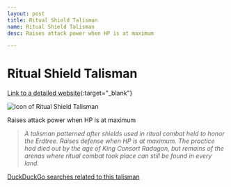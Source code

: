 ```yaml
---
layout: post
title: Ritual Shield Talisman
name: Ritual Shield Talisman
desc: Raises attack power when HP is at maximum

---
```

# Ritual Shield Talisman
[Link to a detailed website](https://eldenring.wiki.fextralife.com/Ritual+Shield+Talisman){:target="_blank"}

![Icon of Ritual Shield Talisman](https://eldenring.wiki.fextralife.com/file/Elden-Ring/ritual_shield_talisman_talisman_elden_ring_wiki_guide_200px.png)

Raises attack power when HP is at maximum

>*A talisman patterned after shields used in ritual combat held to honor the Erdtree. Raises defense when HP is at maximum. The practice had died out by the age of King Consort Radagon, but remains of the arenas where ritual combat took place can still be found in every land.*

[DuckDuckGo searches related to this talisman]({{site.baseurl}}/searches/RitualShieldTalisman)


